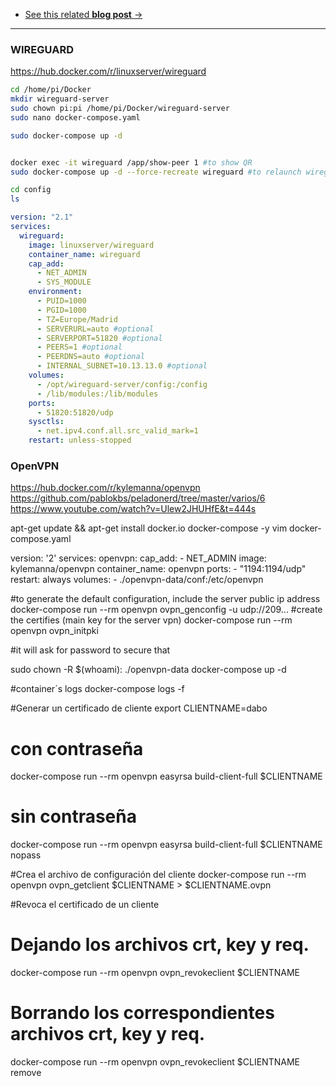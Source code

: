 * [See this related **blog post** →](https://jalcocert.github.io/JAlcocerT/how-to-use-wg-easy-with-a-vps/)


---


### WIREGUARD ###

https://hub.docker.com/r/linuxserver/wireguard


```sh
cd /home/pi/Docker
mkdir wireguard-server
sudo chown pi:pi /home/pi/Docker/wireguard-server
sudo nano docker-compose.yaml

sudo docker-compose up -d
```

```sh

docker exec -it wireguard /app/show-peer 1 #to show QR
sudo docker-compose up -d --force-recreate wireguard #to relaunch wireguard, for example after adding more pairs to docker compose file

cd config
ls
```


```yml
version: "2.1"
services:
  wireguard:
    image: linuxserver/wireguard
    container_name: wireguard
    cap_add:
      - NET_ADMIN
      - SYS_MODULE
    environment:
      - PUID=1000
      - PGID=1000
      - TZ=Europe/Madrid
      - SERVERURL=auto #optional
      - SERVERPORT=51820 #optional
      - PEERS=1 #optional
      - PEERDNS=auto #optional
      - INTERNAL_SUBNET=10.13.13.0 #optional
    volumes:
      - /opt/wireguard-server/config:/config
      - /lib/modules:/lib/modules
    ports:
      - 51820:51820/udp
    sysctls:
      - net.ipv4.conf.all.src_valid_mark=1
    restart: unless-stopped
```




### OpenVPN ###

https://hub.docker.com/r/kylemanna/openvpn
https://github.com/pablokbs/peladonerd/tree/master/varios/6
https://www.youtube.com/watch?v=Ulew2JHUHfE&t=444s

apt-get update && apt-get install docker.io docker-compose -y
vim docker-compose.yaml

version: '2'
services:
  openvpn:
    cap_add:
     - NET_ADMIN
    image: kylemanna/openvpn
    container_name: openvpn
    ports:
     - "1194:1194/udp"
    restart: always
    volumes:
     - ./openvpn-data/conf:/etc/openvpn


#to generate the default configuration, include the server public ip address
docker-compose run --rm openvpn ovpn_genconfig -u udp://209...
#create the certifies (main key for the server vpn)
docker-compose run --rm openvpn ovpn_initpki

#it will ask for password to secure that

sudo chown -R $(whoami): ./openvpn-data
docker-compose up -d

#container´s logs
docker-compose logs -f

#Generar un certificado de cliente
export CLIENTNAME=dabo
# con contraseña
docker-compose run --rm openvpn easyrsa build-client-full $CLIENTNAME
# sin contraseña
docker-compose run --rm openvpn easyrsa build-client-full $CLIENTNAME nopass

#Crea el archivo de configuración del cliente
docker-compose run --rm openvpn ovpn_getclient $CLIENTNAME > $CLIENTNAME.ovpn


#Revoca el certificado de un cliente
# Dejando los archivos crt, key y req.
docker-compose run --rm openvpn ovpn_revokeclient $CLIENTNAME
# Borrando los correspondientes archivos crt, key y req.
docker-compose run --rm openvpn ovpn_revokeclient $CLIENTNAME remove


